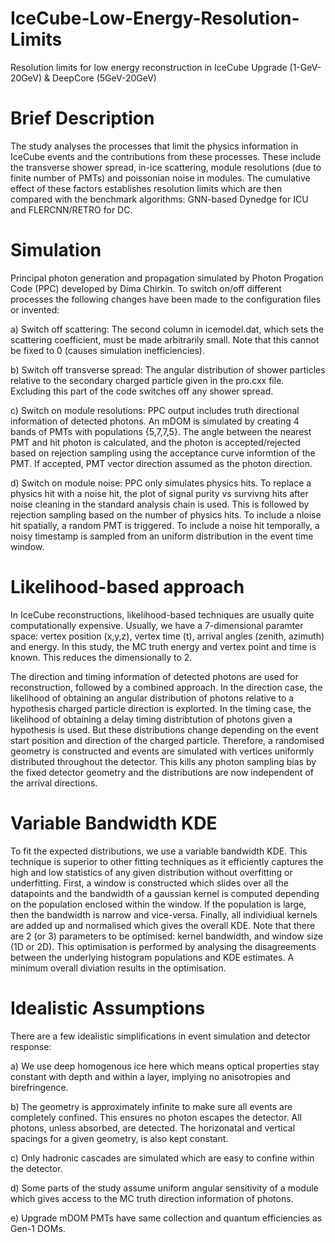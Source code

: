 # IceCube-Low-Energy-Resolution-Limits
Resolution limits for low energy reconstruction in IceCube Upgrade (1-GeV-20GeV) &amp; DeepCore (5GeV-20GeV)

# Brief Description 
The study analyses the processes that limit the physics information in IceCube events and the contributions from these processes. These include the transverse shower spread, in-ice scattering, module resolutions (due to finite number of PMTs) and poissonian noise in modules. The cumulative effect of these factors establishes resolution limits which are then compared with the benchmark algorithms: GNN-based Dynedge for ICU and FLERCNN/RETRO for DC. 

# Simulation
Principal photon generation and propagation simulated by Photon Progation Code (PPC) developed by Dima Chirkin. To switch on/off different processes the following changes have been made to the configuration files or invented:

a) Switch off scattering: The second column in icemodel.dat, which sets the scattering coefficient, must be made arbitrarily small. Note that this cannot be fixed to 0 (causes simulation inefficiencies). 

b) Switch off transverse spread: The angular distribution of shower particles relative to the secondary charged particle given in the pro.cxx file. Excluding this part of the code switches off any shower spread. 

c) Switch on module resolutions: PPC output includes truth directional information of detected photons. An mDOM is simulated by creating 4 bands of PMTs with populations {5,7,7,5}. The angle between the nearest PMT and hit photon is calculated, and the photon is accepted/rejected based on rejection sampling using the acceptance curve informtion of the PMT. If accepted, PMT vector direction assumed as the photon direction.

d) Switch on module noise: PPC only simulates physics hits. To replace a physics hit with a noise hit, the plot of signal purity vs survivng hits after noise cleaning in the standard analysis chain is used. This is followed by rejection sampling based on the number of physics hits. To include a nloise hit spatially, a random PMT is triggered. To include a noise hit temporally, a noisy timestamp is sampled from an uniform distribution in the event time window. 

# Likelihood-based approach
In IceCube reconstructions, likelihood-based techniques are usually quite computationally expensive. Usually, we have a 7-dimensional paramter space: vertex position (x,y,z), vertex time (t), arrival angles (zenith, azimuth) and energy. In this study, the MC truth energy and vertex point and time is known. This reduces the dimensionally to 2. 

The direction and timing information of detected photons are used for reconstruction, followed by a combined approach. In the direction case, the likelihood of obtaining an angular distribution of photons relative to a hypothesis charged particle direction is explorted. In the timing case, the likelihood of obtaining a delay timing distribtution of photons given a hypothesis is used. But these distributions change depending on the event start position and direction of the charged particle. Therefore, a randomised geometry is constructed and events are simulated with vertices uniformly distributed throughout the detector. This kills any photon sampling bias by the fixed detector geometry and the distributions are now independent of the arrival directions. 

# Variable Bandwidth KDE
To fit the expected distributions, we use a variable bandwidth KDE. This technique is superior to other fitting techniques as it efficiently captures the high and low statistics of any given distribution without overfitting or underfitting. First, a window is constructed which slides over all the datapoints and the bandwidth of a gaussian kernel is computed depending on the population enclosed within the window. If the population is large, then the bandwidth is narrow and vice-versa. Finally, all individiual kernels are added up and normalised which gives the overall KDE. Note that there are 2 (or 3) parameters to be optimised: kernel bandwidth, and window size (1D or 2D). This optimisation is performed by analysing the disagreements between the underlying histogram populations and KDE estimates. A minimum overall diviation results in the optimisation.

# Idealistic Assumptions
There are a few idealistic simplifications in event simulation and detector response:

a) We use deep homogenous ice here which means optical properties stay constant with depth and within a layer, implying no anisotropies and birefringence. 

b) The geometry is approximately infinite to make sure all events are completely confined. This ensures no photon escapes the detector. All photons, unless absorbed, are detected. The horizonatal and vertical spacings for a given geometry, is also kept constant.

c) Only hadronic cascades are simulated which are easy to confine within the detector.

d) Some parts of the study assume uniform angular sensitivity of a module which gives access to the MC truth direction information of photons. 

e) Upgrade mDOM PMTs have same collection and quantum efficiencies as Gen-1 DOMs. 
